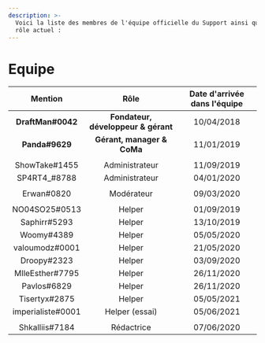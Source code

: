 ```yaml
---
description: >-
  Voici la liste des membres de l'équipe officielle du Support ainsi que leur
  rôle actuel :
---
```


# Equipe

| Mention | Rôle | Date d'arrivée dans l'équipe |
| :---: | :---: | :---: |
| **DraftMan\#0042** | **Fondateur, développeur & gérant** | 10/04/2018 |
| **Panda\#9629** | **Gérant, manager & CoMa** | 11/01/2019 |
|  |  |  |
| ShowTake\#1455 | Administrateur | 11/09/2019 |
| SP4RT4\_\#8788 | Administrateur | 04/01/2020 |
|  |  |  |
| Erwan\#0820 | Modérateur | 09/03/2020 |
|  |  |  |
| NO04SO25\#0513 | Helper | 01/09/2019 |
| Saphirr\#5293 | Helper | 13/10/2019 |
| Woomy\#4389 | Helper | 05/05/2020 |
| valoumodz\#0001 | Helper | 21/05/2020 |
| Droopy\#2323 | Helper | 03/09/2020 |
| MlleEsther\#7795 | Helper | 26/11/2020 |
| Pavlos\#6829 | Helper | 26/11/2020 |
| Tisertyx\#2875 | Helper | 05/05/2021 |
| imperialiste\#0001 | Helper \(essai\) | 05/06/2021 |
|  |  |  |
| Shkalliis\#7184 | Rédactrice | 07/06/2020 |

## 

